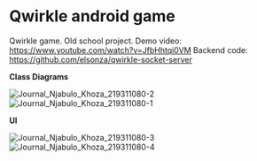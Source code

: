 # Qwirkle android game
Qwirkle game. Old school project.
Demo video: https://www.youtube.com/watch?v=JfbHhtqi0VM
Backend code: https://github.com/elsonza/qwirkle-socket-server

**Class Diagrams**

![Journal_Njabulo_Khoza_219311080-2](https://github.com/elsonza/qwirkle-android/assets/145992011/52fdcc02-2031-461d-9795-24457b5a8262)
![Journal_Njabulo_Khoza_219311080-1](https://github.com/elsonza/qwirkle-android/assets/145992011/2b77a0c3-6f34-4c9c-875f-6ae33f83b0c7)

**UI**

![Journal_Njabulo_Khoza_219311080-3](https://github.com/elsonza/qwirkle-android/assets/145992011/265b350a-7684-4b95-98eb-fd9f42f93442)
![Journal_Njabulo_Khoza_219311080-4](https://github.com/elsonza/qwirkle-android/assets/145992011/97130835-59ff-44b1-9df3-6d9857820fdb)
